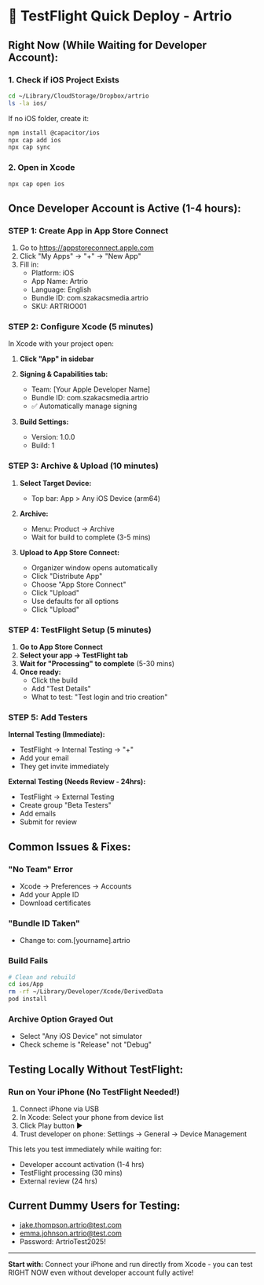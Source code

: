 # 🚀 TestFlight Quick Deploy - Artrio

## Right Now (While Waiting for Developer Account):

### 1. Check if iOS Project Exists
```bash
cd ~/Library/CloudStorage/Dropbox/artrio
ls -la ios/
```

If no iOS folder, create it:
```bash
npm install @capacitor/ios
npx cap add ios
npx cap sync
```

### 2. Open in Xcode
```bash
npx cap open ios
```

## Once Developer Account is Active (1-4 hours):

### STEP 1: Create App in App Store Connect
1. Go to https://appstoreconnect.apple.com
2. Click "My Apps" → "+" → "New App"
3. Fill in:
   - Platform: iOS
   - App Name: Artrio
   - Language: English
   - Bundle ID: com.szakacsmedia.artrio
   - SKU: ARTRIO001

### STEP 2: Configure Xcode (5 minutes)
In Xcode with your project open:

1. **Click "App" in sidebar**
2. **Signing & Capabilities tab:**
   - Team: [Your Apple Developer Name]
   - Bundle ID: com.szakacsmedia.artrio
   - ✅ Automatically manage signing

3. **Build Settings:**
   - Version: 1.0.0
   - Build: 1

### STEP 3: Archive & Upload (10 minutes)

1. **Select Target Device:**
   - Top bar: App > Any iOS Device (arm64)

2. **Archive:**
   - Menu: Product → Archive
   - Wait for build to complete (3-5 mins)

3. **Upload to App Store Connect:**
   - Organizer window opens automatically
   - Click "Distribute App"
   - Choose "App Store Connect"
   - Click "Upload"
   - Use defaults for all options
   - Click "Upload"

### STEP 4: TestFlight Setup (5 minutes)

1. **Go to App Store Connect**
2. **Select your app → TestFlight tab**
3. **Wait for "Processing" to complete** (5-30 mins)
4. **Once ready:**
   - Click the build
   - Add "Test Details"
   - What to test: "Test login and trio creation"

### STEP 5: Add Testers

**Internal Testing (Immediate):**
- TestFlight → Internal Testing → "+" 
- Add your email
- They get invite immediately

**External Testing (Needs Review - 24hrs):**
- TestFlight → External Testing
- Create group "Beta Testers"
- Add emails
- Submit for review

## Common Issues & Fixes:

### "No Team" Error
- Xcode → Preferences → Accounts
- Add your Apple ID
- Download certificates

### "Bundle ID Taken"
- Change to: com.[yourname].artrio

### Build Fails
```bash
# Clean and rebuild
cd ios/App
rm -rf ~/Library/Developer/Xcode/DerivedData
pod install
```

### Archive Option Grayed Out
- Select "Any iOS Device" not simulator
- Check scheme is "Release" not "Debug"

## Testing Locally Without TestFlight:

### Run on Your iPhone (No TestFlight Needed!)
1. Connect iPhone via USB
2. In Xcode: Select your phone from device list
3. Click Play button ▶️
4. Trust developer on phone: Settings → General → Device Management

This lets you test immediately while waiting for:
- Developer account activation (1-4 hrs)
- TestFlight processing (30 mins)
- External review (24 hrs)

## Current Dummy Users for Testing:
- jake.thompson.artrio@test.com
- emma.johnson.artrio@test.com  
- Password: ArtrioTest2025!

---

**Start with:** Connect your iPhone and run directly from Xcode - you can test RIGHT NOW even without developer account fully active!